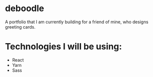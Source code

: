 # deboodle
A portfolio that I am currently building for a friend of mine, who designs greeting cards.

# Technologies I will be using:
- React
- Yarn
- Sass
